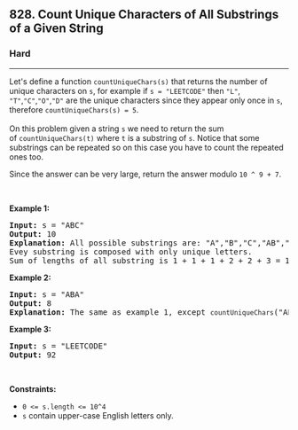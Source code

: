 <h2>828. Count Unique Characters of All Substrings of a Given String</h2><h3>Hard</h3><hr><div><p>Let's define a function <code>countUniqueChars(s)</code>&nbsp;that returns the number of unique characters on <code>s</code>, for example if <code>s = "LEETCODE"</code>&nbsp;then <code>"L"</code>, <code>"T"</code>,<code>"C"</code>,<code>"O"</code>,<code>"D"</code> are the unique characters since they appear only once in <code>s</code>, therefore&nbsp;<code>countUniqueChars(s) = 5</code>.<br>
<br>
On this problem given a string <code>s</code> we need to return the sum of&nbsp;<code>countUniqueChars(t)</code>&nbsp;where <code>t</code> is a substring of <code>s</code>. Notice that some substrings can be repeated so on this case you have to count the repeated ones too.</p>

<p>Since the answer can be very large, return&nbsp;the answer&nbsp;modulo&nbsp;<code>10 ^ 9 + 7</code>.</p>

<p>&nbsp;</p>
<p><strong>Example 1:</strong></p>

<pre><strong>Input:</strong> s = "ABC"
<strong>Output:</strong> 10
<strong>Explanation: </strong>All possible substrings are: "A","B","C","AB","BC" and "ABC".
Evey substring is composed with only unique letters.
Sum of lengths of all substring is 1 + 1 + 1 + 2 + 2 + 3 = 10
</pre>

<p><strong>Example 2:</strong></p>

<pre><strong>Input:</strong> s = "ABA"
<strong>Output:</strong> 8
<strong>Explanation: </strong>The same as example 1, except <code>countUniqueChars</code>("ABA") = 1.
</pre>

<p><strong>Example 3:</strong></p>

<pre><strong>Input:</strong> s = "LEETCODE"
<strong>Output:</strong> 92
</pre>

<p>&nbsp;</p>
<p><strong>Constraints:</strong></p>

<ul>
	<li><code>0 &lt;= s.length &lt;= 10^4</code></li>
	<li><code>s</code>&nbsp;contain upper-case English letters only.</li>
</ul>
</div>